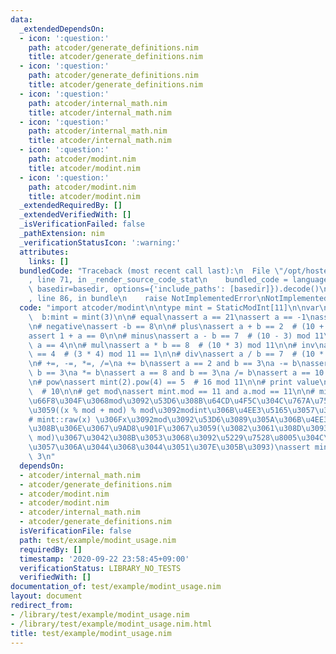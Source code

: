 ```yaml
---
data:
  _extendedDependsOn:
  - icon: ':question:'
    path: atcoder/generate_definitions.nim
    title: atcoder/generate_definitions.nim
  - icon: ':question:'
    path: atcoder/generate_definitions.nim
    title: atcoder/generate_definitions.nim
  - icon: ':question:'
    path: atcoder/internal_math.nim
    title: atcoder/internal_math.nim
  - icon: ':question:'
    path: atcoder/internal_math.nim
    title: atcoder/internal_math.nim
  - icon: ':question:'
    path: atcoder/modint.nim
    title: atcoder/modint.nim
  - icon: ':question:'
    path: atcoder/modint.nim
    title: atcoder/modint.nim
  _extendedRequiredBy: []
  _extendedVerifiedWith: []
  _isVerificationFailed: false
  _pathExtension: nim
  _verificationStatusIcon: ':warning:'
  attributes:
    links: []
  bundledCode: "Traceback (most recent call last):\n  File \"/opt/hostedtoolcache/Python/3.9.6/x64/lib/python3.9/site-packages/onlinejudge_verify/documentation/build.py\"\
    , line 71, in _render_source_code_stat\n    bundled_code = language.bundle(stat.path,\
    \ basedir=basedir, options={'include_paths': [basedir]}).decode()\n  File \"/opt/hostedtoolcache/Python/3.9.6/x64/lib/python3.9/site-packages/onlinejudge_verify/languages/nim.py\"\
    , line 86, in bundle\n    raise NotImplementedError\nNotImplementedError\n"
  code: "import atcoder/modint\n\ntype mint = StaticModInt[11]\n\nvar\n  a = mint(10)\n\
    \  b:mint = mint(3)\n\n# equal\nassert a == 21\nassert a == -1\nassert -1 == a\n\
    \n# negative\nassert -b == 8\n\n# plus\nassert a + b == 2  # (10 + 3) mod 11\n\
    assert 1 + a == 0\n\n# minus\nassert a - b == 7  # (10 - 3) mod 11\nassert b -\
    \ a == 4\n\n# mul\nassert a * b == 8  # (10 * 3) mod 11\n\n# inv\nassert b.inv()\
    \ == 4  # (3 * 4) mod 11 == 1\n\n# div\nassert a / b == 7  # (10 * 4) mod 11\n\
    \n# +=, -=, *=, /=\na += b\nassert a == 2 and b == 3\na -= b\nassert a == 10 and\
    \ b == 3\na *= b\nassert a == 8 and b == 3\na /= b\nassert a == 10 and b == 3\n\
    \n# pow\nassert mint(2).pow(4) == 5  # 16 mod 11\n\n# print value\necho a.val()\
    \  # 10\n\n# get mod\nassert mint.mod == 11 and a.mod == 11\n\n# mint(x) \u3068\
    \u66F8\u304F\u3068mod\u3092\u53D6\u308B\u64CD\u4F5C\u304C\u767A\u751F\u3057\u307E\
    \u3059((x % mod + mod) % mod\u3092modint\u306B\u4EE3\u5165\u3057\u307E\u3059)\n\
    # mint::raw(x) \u306Fx\u3092mod\u3092\u53D6\u3089\u305A\u306B\u4EE3\u5165\u3059\
    \u308B\u306E\u3067\u9AD8\u901F\u3067\u3059(\u3082\u3061\u308D\u3093x\u304C[0,\
    \ mod)\u3067\u3042\u308B\u3053\u3068\u3092\u5229\u7528\u8005\u304C\u4FDD\u8A3C\
    \u3057\u306A\u3044\u3068\u3044\u3051\u307E\u305B\u3093)\nassert mint.raw(3) ==\
    \ 3\n"
  dependsOn:
  - atcoder/internal_math.nim
  - atcoder/generate_definitions.nim
  - atcoder/modint.nim
  - atcoder/modint.nim
  - atcoder/internal_math.nim
  - atcoder/generate_definitions.nim
  isVerificationFile: false
  path: test/example/modint_usage.nim
  requiredBy: []
  timestamp: '2020-09-22 23:58:45+09:00'
  verificationStatus: LIBRARY_NO_TESTS
  verifiedWith: []
documentation_of: test/example/modint_usage.nim
layout: document
redirect_from:
- /library/test/example/modint_usage.nim
- /library/test/example/modint_usage.nim.html
title: test/example/modint_usage.nim
---
```

